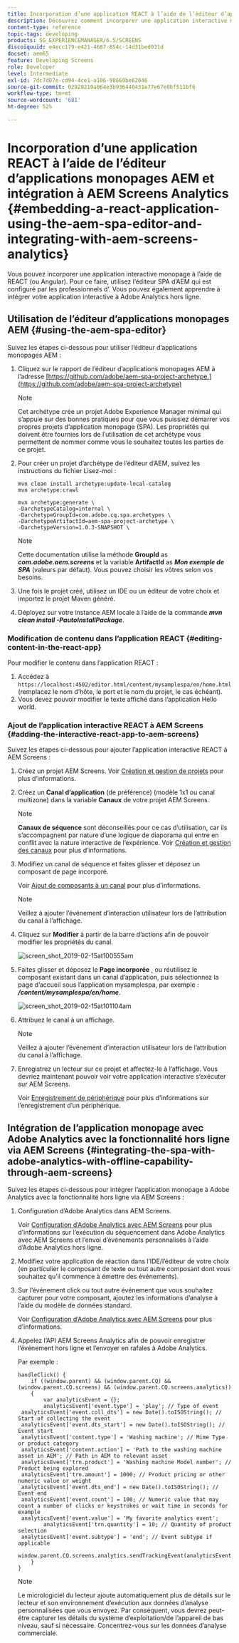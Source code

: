 ```yaml
---
title: Incorporation d’une application REACT à l’aide de l’éditeur d’applications monopages AEM et intégration à AEM Screens Analytics
description: Découvrez comment incorporer une application interactive monopage à l’aide de REACT (ou Angular) à l’aide de l’éditeur SPA d’AEM.
content-type: reference
topic-tags: developing
products: SG_EXPERIENCEMANAGER/6.5/SCREENS
discoiquuid: e4ecc179-e421-4687-854c-14d31bed031d
docset: aem65
feature: Developing Screens
role: Developer
level: Intermediate
exl-id: 7dc7d07e-cd94-4ce1-a106-98669be62046
source-git-commit: 02929219a064e3b936440431e77e67e0bf511bf6
workflow-type: tm+mt
source-wordcount: '681'
ht-degree: 52%

---
```


# Incorporation d’une application REACT à l’aide de l’éditeur d’applications monopages AEM et intégration à AEM Screens Analytics {#embedding-a-react-application-using-the-aem-spa-editor-and-integrating-with-aem-screens-analytics}

Vous pouvez incorporer une application interactive monopage à l’aide de REACT (ou Angular). Pour ce faire, utilisez l’éditeur SPA d’AEM qui est configuré par les professionnels d’. Vous pouvez également apprendre à intégrer votre application interactive à Adobe Analytics hors ligne.

## Utilisation de l’éditeur d’applications monopages AEM {#using-the-aem-spa-editor}

Suivez les étapes ci-dessous pour utiliser l’éditeur d’applications monopages AEM :

1. Cliquez sur le rapport de l’éditeur d’applications monopages AEM à l’adresse [https://github.com/adobe/aem-spa-project-archetype.](https://github.com/adobe/aem-spa-project-archetype)

   >[!NOTE]
   >
   >Cet archétype crée un projet Adobe Experience Manager minimal qui s’appuie sur des bonnes pratiques pour que vous puissiez démarrer vos propres projets d’application monopage (SPA). Les propriétés qui doivent être fournies lors de l’utilisation de cet archétype vous permettent de nommer comme vous le souhaitez toutes les parties de ce projet.

1. Pour créer un projet d’archétype de l’éditeur d’AEM, suivez les instructions du fichier Lisez-moi :

   ```
   mvn clean install archetype:update-local-catalog
   mvn archetype:crawl
   
   mvn archetype:generate \
   -DarchetypeCatalog=internal \
   -DarchetypeGroupId=com.adobe.cq.spa.archetypes \
   -DarchetypeArtifactId=aem-spa-project-archetype \
   -DarchetypeVersion=1.0.3-SNAPSHOT \
   ```

   >[!NOTE]
   >
   >Cette documentation utilise la méthode **GroupId** as ***com.adobe.aem.screens*** et la variable **ArtifactId** as ***Mon exemple de SPA*** (valeurs par défaut). Vous pouvez choisir les vôtres selon vos besoins.

1. Une fois le projet créé, utilisez un IDE ou un éditeur de votre choix et importez le projet Maven généré.
1. Déployez sur votre instance AEM locale à l’aide de la commande ***mvn clean install -PautoInstallPackage***.

### Modification de contenu dans l’application REACT {#editing-content-in-the-react-app}

Pour modifier le contenu dans l’application REACT :

1. Accédez à `https://localhost:4502/editor.html/content/mysamplespa/en/home.html` (remplacez le nom d’hôte, le port et le nom du projet, le cas échéant).
1. Vous devez pouvoir modifier le texte affiché dans l’application Hello world.

### Ajout de l’application interactive REACT à AEM Screens {#adding-the-interactive-react-app-to-aem-screens}

Suivez les étapes ci-dessous pour ajouter l’application interactive REACT à AEM Screens :

1. Créez un projet AEM Screens. Voir [Création et gestion de projets](creating-a-screens-project.md) pour plus d’informations.
1. Créez un **Canal d’application** (de préférence) (modèle 1x1 ou canal multizone) dans la variable **Canaux** de votre projet AEM Screens.

   >[!NOTE]
   >**Canaux de séquence** sont déconseillés pour ce cas d’utilisation, car ils s’accompagnent par nature d’une logique de diaporama qui entre en conflit avec la nature interactive de l’expérience.
   >Voir [Création et gestion des canaux](managing-channels.md) pour plus d’informations.

1. Modifiez un canal de séquence et faites glisser et déposez un composant de page incorporé.

   Voir [Ajout de composants à un canal](adding-components-to-a-channel.md) pour plus d’informations.

   >[!NOTE]
   >
   >Veillez à ajouter l’événement d’interaction utilisateur lors de l’attribution du canal à l’affichage.

1. Cliquez sur **Modifier** à partir de la barre d’actions afin de pouvoir modifier les propriétés du canal.

   ![screen_shot_2019-02-15at100555am](assets/screen_shot_2019-02-15at100555am.png)

1. Faites glisser et déposez le **Page incorporée** , ou réutilisez le composant existant dans un canal d’application, puis sélectionnez la page d’accueil sous l’application mysamplespa, par exemple : ***/content/mysamplespa/en/home***.

   ![screen_shot_2019-02-15at101104am](assets/screen_shot_2019-02-15at101104am.png)

1. Attribuez le canal à un affichage.

   >[!NOTE]
   >Veillez à ajouter l’événement d’interaction utilisateur lors de l’attribution du canal à l’affichage.

1. Enregistrez un lecteur sur ce projet et affectez-le à l’affichage. Vous devriez maintenant pouvoir voir votre application interactive s’exécuter sur AEM Screens.

   Voir [Enregistrement de périphérique](device-registration.md) pour plus d’informations sur l’enregistrement d’un périphérique.

## Intégration de l’application monopage avec Adobe Analytics avec la fonctionnalité hors ligne via AEM Screens {#integrating-the-spa-with-adobe-analytics-with-offline-capability-through-aem-screens}

Suivez les étapes ci-dessous pour intégrer l’application monopage à Adobe Analytics avec la fonctionnalité hors ligne via AEM Screens :

1. Configuration d’Adobe Analytics dans AEM Screens.

   Voir [Configuration d’Adobe Analytics avec AEM Screens](configuring-adobe-analytics-aem-screens.md) pour plus d’informations sur l’exécution du séquencement dans Adobe Analytics avec AEM Screens et l’envoi d’événements personnalisés à l’aide d’Adobe Analytics hors ligne.

1. Modifiez votre application de réaction dans l’IDE/l’éditeur de votre choix (en particulier le composant de texte ou tout autre composant dont vous souhaitez qu’il commence à émettre des événements).
1. Sur l’événement click ou tout autre événement que vous souhaitez capturer pour votre composant, ajoutez les informations d’analyse à l’aide du modèle de données standard.

   Voir [Configuration d’Adobe Analytics avec AEM Screens](configuring-adobe-analytics-aem-screens.md) pour plus d’informations.

1. Appelez l’API AEM Screens Analytics afin de pouvoir enregistrer l’événement hors ligne et l’envoyer en rafales à Adobe Analytics.

   Par exemple :

   ```
   handleClick() {
       if ((window.parent) && (window.parent.CQ) && (window.parent.CQ.screens) && (window.parent.CQ.screens.analytics))
       {
           var analyticsEvent = {};
           analyticsEvent['event.type'] = 'play'; // Type of event
    analyticsEvent['event.coll_dts'] = new Date().toISOString(); // Start of collecting the event
    analyticsEvent['event.dts_start'] = new Date().toISOString(); // Event start
    analyticsEvent['content.type'] = 'Washing machine'; // Mime Type or product category
    analyticsEvent['content.action'] = 'Path to the washing machine asset in AEM'; // Path in AEM to relevant asset
    analyticsEvent['trn.product'] = 'Washing machine Model number'; // Product being explored
    analyticsEvent['trn.amount'] = 1000; // Product pricing or other numeric value or weight
    analyticsEvent['event.dts_end'] = new Date().toISOString(); // Event end
    analyticsEvent['event.count'] = 100; // Numeric value that may count a number of clicks or keystrokes or wait time in seconds for example
    analyticsEvent['event.value'] = 'My favorite analytics event';
           analyticsEvent['trn.quantity'] = 10; // Quantity of product selection
    analyticsEvent['event.subtype'] = 'end'; // Event subtype if applicable
    window.parent.CQ.screens.analytics.sendTrackingEvent(analyticsEvent);
       }
   }
   ```

   >[!NOTE]
   >
   >Le micrologiciel du lecteur ajoute automatiquement plus de détails sur le lecteur et son environnement d’exécution aux données d’analyse personnalisées que vous envoyez. Par conséquent, vous devrez peut-être capturer les détails du système d’exploitation/de l’appareil de bas niveau, sauf si nécessaire. Concentrez-vous sur les données d’analyse commerciale.
